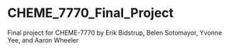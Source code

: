 # CHEME_7770_Final_Project

Final project for CHEME-7770 by Erik Bidstrup, Belen Sotomayor, Yvonne Yee, and Aaron Wheeler
